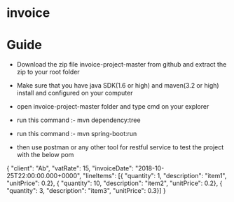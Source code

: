 # invoice

# Guide

 - Download the zip file invoice-project-master from github and extract the zip to your root folder
 
 - Make sure that you have java SDK(1.6 or high) and maven(3.2 or high) install and configured on your computer
 
 - open invoice-project-master folder and type cmd on your explorer
 
 - run this command :- mvn dependency:tree
 
 - run this command :- mvn spring-boot:run
 
 - then use postman or any other tool for restful service to test the project with the below pom
 
 {
    "client": "Ab",
    "vatRate": 15,
    "invoiceDate": "2018-10-25T22:00:00.000+0000",
    "lineItems":  [{ "quantity": 1, "description": "item1", "unitPrice": 0.2},
			        { "quantity": 10, "description": "item2", "unitPrice": 0.2}, 
			        { "quantity": 3, "description": "item3", "unitPrice": 0.3}]
}
